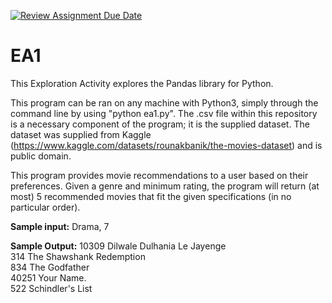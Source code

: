 [![Review Assignment Due Date](https://classroom.github.com/assets/deadline-readme-button-24ddc0f5d75046c5622901739e7c5dd533143b0c8e959d652212380cedb1ea36.svg)](https://classroom.github.com/a/FJiO-WNb)
# EA1

This Exploration Activity explores the Pandas library for Python.

This program can be ran on any machine with Python3, simply through the command line by using "python ea1.py".
The .csv file within this repository is a necessary component of the program; it is the supplied dataset.
The dataset was supplied from Kaggle (https://www.kaggle.com/datasets/rounakbanik/the-movies-dataset) and is public domain.

This program provides movie recommendations to a user based on their preferences. Given a genre and minimum rating, the program
will return (at most) 5 recommended movies that fit the given specifications (in no particular order).

**Sample input:**
Drama, 7

**Sample Output:**
10309    Dilwale Dulhania Le Jayenge <br>
314         The Shawshank Redemption <br>
834                    The Godfather <br>
40251                     Your Name. <br>
522                 Schindler's List <br>
